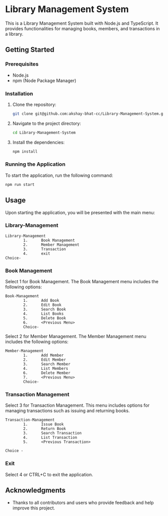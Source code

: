 # Library Management System

This is a Library Management System built with Node.js and TypeScript. It provides functionalities for managing books, members, and transactions in a library.

## Getting Started

### Prerequisites

- Node.js
- npm (Node Package Manager)

### Installation

1. Clone the repository:

   ```bash
   git clone git@github.com:akshay-bhat-cc/Library-Management-System.git
   ```

2. Navigate to the project directory:

   ```bash
   cd Library-Management-System
   ```

3. Install the dependencies:

   ```bash
   npm install
   ```

### Running the Application

To start the application, run the following command:

```bash
npm run start
```

## Usage

Upon starting the application, you will be presented with the main menu:

### Library-Management

```
Library-Management
        1.      Book Management
        2.      Member Management
        3.      Transaction
        4.      exit
Choice-
```

### Book Management

Select 1 for Book Management. The Book Management menu includes the following options:

```
Book-Management
        1.      Add Book
        2.      Edit Book
        3.      Search Book
        4.      List Books
        5.      Delete Book
        6.      <Previous Menu>
        Choice-

```

Select 2 for Member Management. The Member Management menu includes the following options:

```
Member-Management
        1.      Add Member
        2.      Edit Member
        3.      Search Member
        4.      List Members
        6.      Delete Member
        7.      <Previous Menu>
        Choice-
```

### Transaction Management

Select 3 for Transaction Management. This menu includes options for managing transactions such as issuing and returning books.

```
Transaction-Management
        1.      Issue Book
        2.      Return Book
        3.      Search Transaction
        4.      List Transaction
        5.      <Previous Transaction>

Choice -
```

### Exit

Select 4 or CTRL+C to exit the application.

## Acknowledgments

- Thanks to all contributors and users who provide feedback and help improve this project.
